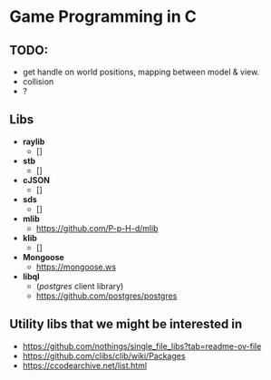 # Game Programming in C

## TODO:

  - get handle on world positions, mapping between model & view.
  - collision
  - ?

## Libs

  - **raylib**
    + []
  - **stb**
    + []
  - **cJSON**
    + []
  - **sds**
    + []
  - **mlib**
    + https://github.com/P-p-H-d/mlib
  - **klib**
    + []
  - **Mongoose**
    + https://mongoose.ws
  - **libql**
    + (*postgres* client library)
    + https://github.com/postgres/postgres

## Utility libs that we might be interested in

  - https://github.com/nothings/single_file_libs?tab=readme-ov-file
  - https://github.com/clibs/clib/wiki/Packages
  - https://ccodearchive.net/list.html


